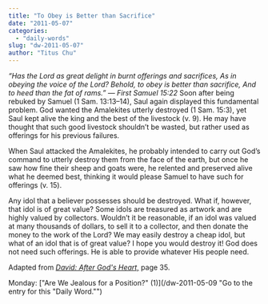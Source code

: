 ```yaml
---
title: "To Obey is Better than Sacrifice"
date: "2011-05-07"
categories: 
  - "daily-words"
slug: "dw-2011-05-07"
author: "Titus Chu"
---
```


_“Has the Lord as great delight in burnt offerings and sacrifices, As in obeying the voice of the Lord? Behold, to obey is better than sacrifice, And to heed than the fat of rams.” — First Samuel 15:22_ Soon after being rebuked by Samuel (1 Sam. 13:13–14), Saul again displayed this fundamental problem. God wanted the Amalekites utterly destroyed (1 Sam. 15:3), yet Saul kept alive the king and the best of the livestock (v. 9). He may have thought that such good livestock shouldn’t be wasted, but rather used as offerings for his previous failures.

When Saul attacked the Amalekites, he probably intended to carry out God’s command to utterly destroy them from the face of the earth, but once he saw how fine their sheep and goats were, he relented and preserved alive what he deemed best, thinking it would please Samuel to have such for offerings (v. 15).

Any idol that a believer possesses should be destroyed. What if, however, that idol is of great value? Some idols are treasured as artwork and are highly valued by collectors. Wouldn’t it be reasonable, if an idol was valued at many thousands of dollars, to sell it to a collector, and then donate the money to the work of the Lord? We may easily destroy a cheap idol, but what of an idol that is of great value? I hope you would destroy it! God does not need such offerings. He is able to provide whatever His people need.

Adapted from _[David: After God's Heart,](/book-david "Go to the listing for this book.")_ page 35.

Monday: ["Are We Jealous for a Position?" (1)](/dw-2011-05-09 "Go to the entry for this "Daily Word."")
